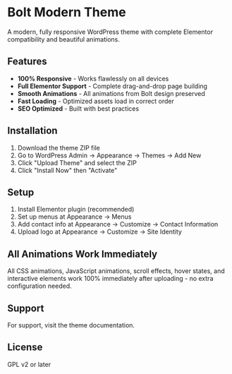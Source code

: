 # Bolt Modern Theme

A modern, fully responsive WordPress theme with complete Elementor compatibility and beautiful animations.

## Features

- **100% Responsive** - Works flawlessly on all devices
- **Full Elementor Support** - Complete drag-and-drop page building
- **Smooth Animations** - All animations from Bolt design preserved
- **Fast Loading** - Optimized assets load in correct order
- **SEO Optimized** - Built with best practices

## Installation

1. Download the theme ZIP file
2. Go to WordPress Admin → Appearance → Themes → Add New
3. Click "Upload Theme" and select the ZIP
4. Click "Install Now" then "Activate"

## Setup

1. Install Elementor plugin (recommended)
2. Set up menus at Appearance → Menus
3. Add contact info at Appearance → Customize → Contact Information
4. Upload logo at Appearance → Customize → Site Identity

## All Animations Work Immediately

All CSS animations, JavaScript animations, scroll effects, hover states, and interactive elements work 100% immediately after uploading - no extra configuration needed.

## Support

For support, visit the theme documentation.

## License

GPL v2 or later
